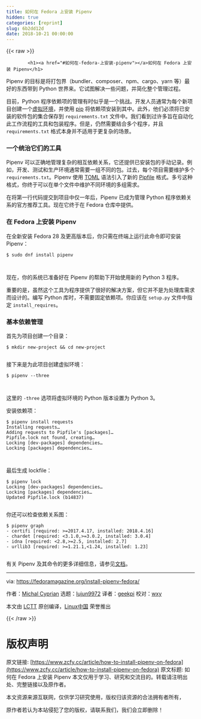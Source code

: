 ```yaml
---
title: 如何在 Fedora 上安装 Pipenv
hidden: true
categories: [reprint]
slug: 6b2dd12d
date: 2018-10-21 00:00:00
---
```


{{< raw >}}

            <h1><a href="#如何在-fedora-上安装-pipenv"></a>如何在 Fedora 上安装 Pipenv</h1>
<p>Pipenv 的目标是将打包界（bundler、composer、npm、cargo、yarn 等）最好的东西带到 Python 世界来。它试图解决一些问题，并简化整个管理过程。</p>
<p>目前，Python 程序依赖项的管理有时似乎是一个挑战。开发人员通常为每个新项目创建一个<a href="https://packaging.python.org/tutorials/installing-packages/#creating-virtual-environments">虚拟环境</a>，并使用 <a href="https://developer.fedoraproject.org/tech/languages/python/pypi-installation.html">pip</a> 将依赖项安装到其中。此外，他们必须将已安装的软件包的集合保存到 <code>requirements.txt</code> 文件中。我们看到过许多旨在自动化此工作流程的工具和包装程序。但是，仍然需要结合多个程序，并且 <code>requirements.txt</code> 格式本身并不适用于更复杂的场景。</p>
<h3><a href="#一个统治它们的工具"></a>一个统治它们的工具</h3>
<p>Pipenv 可以正确地管理复杂的相互依赖关系，它还提供已安装包的手动记录。例如，开发、测试和生产环境通常需要一组不同的包。过去，每个项目需要维护多个 <code>requirements.txt</code>。Pipenv 使用 <a href="https://github.com/toml-lang/toml">TOML</a> 语法引入了新的 <a href="https://github.com/pypa/pipfile">Pipfile</a> 格式。多亏这种格式，你终于可以在单个文件中维护不同环境的多组需求。</p>
<p>在将第一行代码提交到项目中仅一年后，Pipenv 已成为管理 Python 程序依赖关系的官方推荐工具。现在它终于在 Fedora 仓库中提供。</p>
<h3><a href="#在-fedora-上安装-pipenv"></a>在 Fedora 上安装 Pipenv</h3>
<p>在全新安装 Fedora 28 及更高版本后，你只需在终端上运行此命令即可安装 Pipenv：</p>
<pre><code class="hljs shell"><span class="hljs-meta">$</span><span class="bash"> sudo dnf install pipenv</span>

</code></pre><p>现在，你的系统已准备好在 Pipenv 的帮助下开始使用新的 Python 3 程序。</p>
<p>重要的是，虽然这个工具为程序提供了很好的解决方案，但它并不是为处理库需求而设计的。编写 Python 库时，不需要固定依赖项。你应该在 <code>setup.py</code> 文件中指定 <code>install_requires</code>。</p>
<h3><a href="#基本依赖管理"></a>基本依赖管理</h3>
<p>首先为项目创建一个目录：</p>
<pre><code class="hljs smali">$ mkdir<span class="hljs-built_in"> new-project </span>&amp;&amp; cd<span class="hljs-built_in"> new-project
</span>
</code></pre><p>接下来是为此项目创建虚拟环境：</p>
<pre><code class="hljs shell"><span class="hljs-meta">$</span><span class="bash"> pipenv --three</span>

</code></pre><p>这里的 <code>-three</code> 选项将虚拟环境的 Python 版本设置为 Python 3。</p>
<p>安装依赖项：</p>
<pre><code class="hljs accesslog">$ pipenv install requests
Installing requests…
Adding requests to Pipfile's <span class="hljs-string">[packages]</span>…
Pipfile.lock not found, creating…
Locking <span class="hljs-string">[dev-packages]</span> dependencies…
Locking <span class="hljs-string">[packages]</span> dependencies…

</code></pre><p>最后生成 lockfile：</p>
<pre><code class="hljs accesslog">$ pipenv lock
Locking <span class="hljs-string">[dev-packages]</span> dependencies…
Locking <span class="hljs-string">[packages]</span> dependencies…
Updated Pipfile.lock (b14837)

</code></pre><p>你还可以检查依赖关系图：</p>
<pre><code class="hljs groovy">$ pipenv graph
- certifi [<span class="hljs-string">required:</span> &gt;=<span class="hljs-number">2017.4</span><span class="hljs-number">.17</span>, <span class="hljs-string">installed:</span> <span class="hljs-number">2018.4</span><span class="hljs-number">.16</span>]
- chardet [<span class="hljs-string">required:</span> &lt;<span class="hljs-number">3.1</span><span class="hljs-number">.0</span>,&gt;=<span class="hljs-number">3.0</span><span class="hljs-number">.2</span>, <span class="hljs-string">installed:</span> <span class="hljs-number">3.0</span><span class="hljs-number">.4</span>]
- idna [<span class="hljs-string">required:</span> &lt;<span class="hljs-number">2.8</span>,&gt;=<span class="hljs-number">2.5</span>, <span class="hljs-string">installed:</span> <span class="hljs-number">2.7</span>]
- urllib3 [<span class="hljs-string">required:</span> &gt;=<span class="hljs-number">1.21</span><span class="hljs-number">.1</span>,&lt;<span class="hljs-number">1.24</span>, <span class="hljs-string">installed:</span> <span class="hljs-number">1.23</span>]

</code></pre><p>有关 Pipenv 及其命令的更多详细信息，请参见<a href="https://docs.pipenv.org/">文档</a>。</p>
<hr>
<p>via: <a href="https://fedoramagazine.org/install-pipenv-fedora/">https://fedoramagazine.org/install-pipenv-fedora/</a></p>
<p>作者：<a href="https://fedoramagazine.org/author/mcyprian/">Michal Cyprian</a> 选题：<a href="https://github.com/lujun9972">lujun9972</a> 译者：<a href="https://github.com/geekpi">geekpi</a> 校对：<a href="https://github.com/wxy">wxy</a></p>
<p>本文由 <a href="https://github.com/LCTT/TranslateProject">LCTT</a> 原创编译，<a href="https://linux.cn/">Linux中国</a> 荣誉推出</p>

          
{{< /raw >}}

# 版权声明
原文链接: [https://www.zcfy.cc/article/how-to-install-pipenv-on-fedora](https://www.zcfy.cc/article/how-to-install-pipenv-on-fedora)
原文标题: 如何在 Fedora 上安装 Pipenv
本文仅用于学习、研究和交流目的。转载请注明出处、完整链接以及原作者。 

本文资源来源互联网，仅供学习研究使用，版权归该资源的合法拥有者所有，

原作者若认为本站侵犯了您的版权，请联系我们，我们会立即删除！
